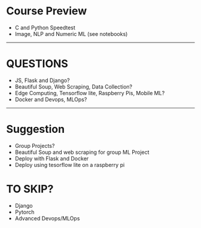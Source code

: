 # Course Preview

* C and Python Speedtest
* Image, NLP and Numeric ML (see notebooks)

---

# QUESTIONS

* JS, Flask and Django?
* Beautiful Soup, Web Scraping, Data Collection?
* Edge Computing, Tensorflow lite, Raspberry Pis, Mobile ML?
* Docker and Devops, MLOps?

---

# Suggestion

* Group Projects?
* Beautiful Soup and web scraping for group ML Project
* Deploy with Flask and Docker
* Deploy using tesorflow lite on a raspberry pi

# TO SKIP?
* Django
* Pytorch
* Advanced Devops/MLOps
